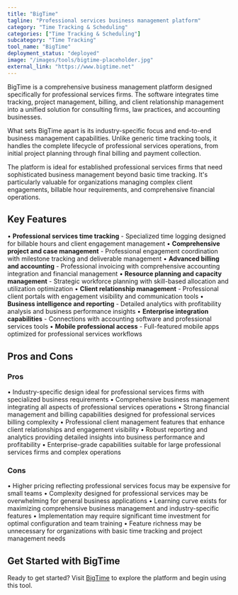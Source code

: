 ```yaml
---
title: "BigTime"
tagline: "Professional services business management platform"
category: "Time Tracking & Scheduling"
categories: ["Time Tracking & Scheduling"]
subcategory: "Time Tracking"
tool_name: "BigTime"
deployment_status: "deployed"
image: "/images/tools/bigtime-placeholder.jpg"
external_link: "https://www.bigtime.net"
---
```

BigTime is a comprehensive business management platform designed specifically for professional services firms. The software integrates time tracking, project management, billing, and client relationship management into a unified solution for consulting firms, law practices, and accounting businesses.

What sets BigTime apart is its industry-specific focus and end-to-end business management capabilities. Unlike generic time tracking tools, it handles the complete lifecycle of professional services operations, from initial project planning through final billing and payment collection.

The platform is ideal for established professional services firms that need sophisticated business management beyond basic time tracking. It's particularly valuable for organizations managing complex client engagements, billable hour requirements, and comprehensive financial operations.

## Key Features

• **Professional services time tracking** - Specialized time logging designed for billable hours and client engagement management
• **Comprehensive project and case management** - Professional engagement coordination with milestone tracking and deliverable management
• **Advanced billing and accounting** - Professional invoicing with comprehensive accounting integration and financial management
• **Resource planning and capacity management** - Strategic workforce planning with skill-based allocation and utilization optimization
• **Client relationship management** - Professional client portals with engagement visibility and communication tools
• **Business intelligence and reporting** - Detailed analytics with profitability analysis and business performance insights
• **Enterprise integration capabilities** - Connections with accounting software and professional services tools
• **Mobile professional access** - Full-featured mobile apps optimized for professional services workflows

## Pros and Cons

### Pros
• Industry-specific design ideal for professional services firms with specialized business requirements
• Comprehensive business management integrating all aspects of professional services operations
• Strong financial management and billing capabilities designed for professional services billing complexity
• Professional client management features that enhance client relationships and engagement visibility
• Robust reporting and analytics providing detailed insights into business performance and profitability
• Enterprise-grade capabilities suitable for large professional services firms and complex operations

### Cons
• Higher pricing reflecting professional services focus may be expensive for small teams
• Complexity designed for professional services may be overwhelming for general business applications
• Learning curve exists for maximizing comprehensive business management and industry-specific features
• Implementation may require significant time investment for optimal configuration and team training
• Feature richness may be unnecessary for organizations with basic time tracking and project management needs

## Get Started with BigTime

Ready to get started? Visit [BigTime](https://www.bigtime.net/) to explore the platform and begin using this tool.